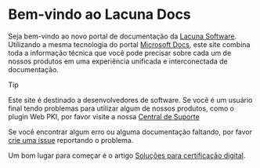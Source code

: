 ﻿# Bem-vindo ao Lacuna Docs

Seja bem-vindo ao novo portal de documentação da [Lacuna Software](https://www.lacunasoftware.com/). Utilizando a mesma
tecnologia do portal [Microsoft Docs](https://docs.microsoft.com/), este site combina toda a informação técnica que
você pode precisar sobre cada um de nossos produtos em uma experiência unificada e interconectada de documentação.

> [!TIP]
> Este site é destinado a desenvolvedores de software. Se você é um usuário final tendo problemas para utilizar algum
> de nossos produtos, como o plugin Web PKI, por favor visite a nossa [Central de Suporte](http://lacuna.help/)

Se você encontrar algum erro ou alguma documentação faltando, por favor
[crie uma issue](https://github.com/LacunaSoftware/docs/issues) reportando o problema.

Um bom lugar para começar é o artigo [Soluções para certificação digital](../pki-guide/index.md).

